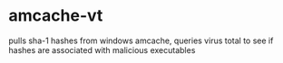 # amcache-vt
pulls sha-1 hashes from windows amcache, queries virus total to see if hashes are associated with malicious executables
